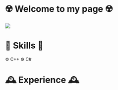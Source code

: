 # ☢️ Welcome to my page ☢️
![](https://imgur.com/gtzr6vq.png)

# 🥋 Skills 🥋

⚙️ С++
⚙️ С#

# 🕰️ Experience 🕰️

